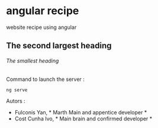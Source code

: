 # angular recipe
website recipe using angular

## The second largest heading

###### The smallest heading



Command to launch the server : 
```
ng serve
```

Autors :

- Fulconis Yan, * Marth Main and appentice developer *
- Cost Cunha Ivo, * Main brain and confirmed developer *